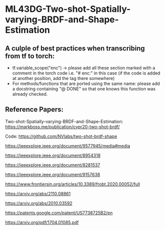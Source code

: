 # ML43DG-Two-shot-Spatially-varying-BRDF-and-Shape-Estimation
## A culple of best practices when transcribing from tf to torch:
- tf.variable_scope("enc") -> please add all these section marked with a comment in the torch code i.e. "# enc:" in this case (if the code is added at another position, add the tag there somewhere)
- For methods/functions that are ported using the same name: please add a docstring containing "@ DONE" so that one knows this function was already checked. 


## Reference Papers:
Two-shot-Spatially-varying-BRDF-and-Shape-Estimation: https://markboss.me/publication/cvpr20-two-shot-brdf/

Code: https://github.com/NVlabs/two-shot-brdf-shape

https://ieeexplore.ieee.org/document/9577945/media#media

https://ieeexplore.ieee.org/document/8954318

https://ieeexplore.ieee.org/document/8281537

https://ieeexplore.ieee.org/document/9157638

https://www.frontiersin.org/articles/10.3389/frobt.2020.00052/full

https://arxiv.org/abs/2110.08861

https://arxiv.org/abs/2010.03592

https://patents.google.com/patent/US7738725B2/en

https://arxiv.org/pdf/1704.01085.pdf
